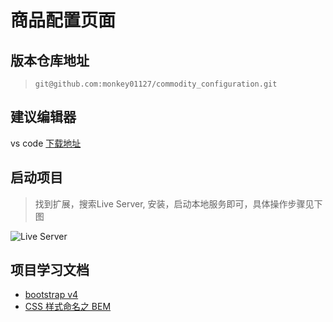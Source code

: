 # 商品配置页面

## 版本仓库地址

> `git@github.com:monkey01127/commodity_configuration.git`

## 建议编辑器

vs code [下载地址](https://code.visualstudio.com/)

## 启动项目

> 找到扩展，搜索Live Server, 安装，启动本地服务即可，具体操作步骤见下图

![Live Server](https://img.alicdn.com/imgextra/i3/697410652/O1CN019ENz4h1Ggeq2iqrpb_!!697410652.png)

## 项目学习文档

- [bootstrap v4](https://v4.bootcss.com/docs/getting-started/introduction/)
- [CSS 样式命名之 BEM](https://en.bem.info/methodology/quick-start/)
